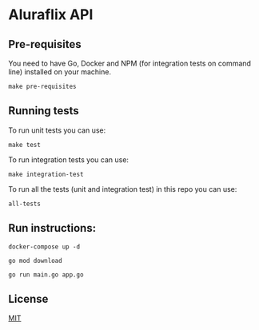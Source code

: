 # Aluraflix API

## Pre-requisites

You need to have Go, Docker and NPM (for integration tests on command line) installed on your machine.

```make pre-requisites```

## Running tests

To run unit tests you can use:

```make test```

To run integration tests you can use:

```make integration-test```

To run all the tests (unit and integration test) in this repo you can use:

```all-tests```


## Run instructions:

``` docker-compose up -d ```

``` go mod download ```

``` go run main.go app.go ```

## License
[MIT](https://choosealicense.com/licenses/mit/)
